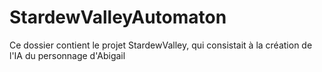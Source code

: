 # StardewValleyAutomaton
Ce dossier contient le projet StardewValley, qui consistait à la création de l'IA du personnage d'Abigail
